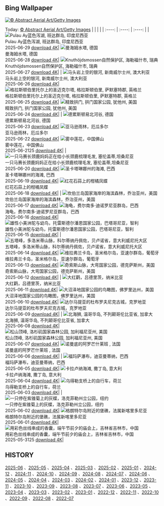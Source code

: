 ## Bing Wallpaper
[![© Abstract Aerial Art/Getty Images](https://cn.bing.com/th?id=OHR.WolfeCrater_ZH-CN1652906326_1920x1200.jpg&w=1000)](https://cn.bing.com/th?id=OHR.WolfeCrater_ZH-CN1652906326_1920x1200.jpg&pid=hp&w=3840&h=2160&rs=1&c=4)

Today: [© Abstract Aerial Art/Getty Images](https://cn.bing.com/th?id=OHR.WolfeCrater_ZH-CN1652906326_1920x1200.jpg&pid=hp&w=3840&h=2160&rs=1&c=4)
  |      |      |      |
| :----: | :----: | :----: |
| ![Pulau Ay蓝色泻湖, 班达群岛, 印度尼西亚](https://cn.bing.com/th?id=OHR.BandaIsland_ZH-CN1145779264_1920x1200.jpg&pid=hp&w=384&h=216&rs=1&c=4) <br/> Pulau Ay蓝色泻湖, 班达群岛, 印度尼西亚 <br/> 2025-06-29  [download 4K](https://cn.bing.com/th?id=OHR.BandaIsland_ZH-CN1145779264_1920x1200.jpg&pid=hp&w=3840&h=2160&rs=1&c=4)| ![曼海姆水塔, 德国](https://cn.bing.com/th?id=OHR.WatertowerMannheim_ZH-CN0692039329_1920x1200.jpg&pid=hp&w=384&h=216&rs=1&c=4) <br/> 曼海姆水塔, 德国 <br/> 2025-06-28  [download 4K](https://cn.bing.com/th?id=OHR.WatertowerMannheim_ZH-CN0692039329_1920x1200.jpg&pid=hp&w=3840&h=2160&rs=1&c=4)| ![Knuthöjdsmossen自然保护区, 海勒福什市, 瑞典](https://cn.bing.com/th?id=OHR.SwedenReserve_ZH-CN9963744170_1920x1200.jpg&pid=hp&w=384&h=216&rs=1&c=4) <br/> Knuthöjdsmossen自然保护区, 海勒福什市, 瑞典 <br/> 2025-06-27  [download 4K](https://cn.bing.com/th?id=OHR.SwedenReserve_ZH-CN9963744170_1920x1200.jpg&pid=hp&w=3840&h=2160&rs=1&c=4)|
| ![马头岩上空的银河, 新南威尔士州, 澳大利亚](https://cn.bing.com/th?id=OHR.HorseheadRock_ZH-CN9319651125_1920x1200.jpg&pid=hp&w=384&h=216&rs=1&c=4) <br/> 马头岩上空的银河, 新南威尔士州, 澳大利亚 <br/> 2025-06-26  [download 4K](https://cn.bing.com/th?id=OHR.HorseheadRock_ZH-CN9319651125_1920x1200.jpg&pid=hp&w=3840&h=2160&rs=1&c=4)| ![格拉斯顿伯里托尔上的圣迈克尔塔, 格拉斯顿伯里, 萨默塞特郡, 英格兰](https://cn.bing.com/th?id=OHR.GlastonburyScenic_ZH-CN9162571249_1920x1200.jpg&pid=hp&w=384&h=216&rs=1&c=4) <br/> 格拉斯顿伯里托尔上的圣迈克尔塔, 格拉斯顿伯里, 萨默塞特郡, 英格兰 <br/> 2025-06-25  [download 4K](https://cn.bing.com/th?id=OHR.GlastonburyScenic_ZH-CN9162571249_1920x1200.jpg&pid=hp&w=3840&h=2160&rs=1&c=4)| ![精致拱门, 拱门国家公园, 犹他州, 美国](https://cn.bing.com/th?id=OHR.DelicateArch_ZH-CN8971667580_1920x1200.jpg&pid=hp&w=384&h=216&rs=1&c=4) <br/> 精致拱门, 拱门国家公园, 犹他州, 美国 <br/> 2025-06-24  [download 4K](https://cn.bing.com/th?id=OHR.DelicateArch_ZH-CN8971667580_1920x1200.jpg&pid=hp&w=3840&h=2160&rs=1&c=4)|
| ![德累斯顿易北河谷, 德国](https://cn.bing.com/th?id=OHR.DresdenElbe_ZH-CN8776977800_1920x1200.jpg&pid=hp&w=384&h=216&rs=1&c=4) <br/> 德累斯顿易北河谷, 德国 <br/> 2025-06-23  [download 4K](https://cn.bing.com/th?id=OHR.DresdenElbe_ZH-CN8776977800_1920x1200.jpg&pid=hp&w=3840&h=2160&rs=1&c=4)| ![亚马逊雨林，厄瓜多尔](https://cn.bing.com/th?id=OHR.AmazonEcuador_ZH-CN2864991745_1920x1200.jpg&pid=hp&w=384&h=216&rs=1&c=4) <br/> 亚马逊雨林，厄瓜多尔 <br/> 2025-06-22  [download 4K](https://cn.bing.com/th?id=OHR.AmazonEcuador_ZH-CN2864991745_1920x1200.jpg&pid=hp&w=3840&h=2160&rs=1&c=4)| ![雾中莲花，中国佛山](https://cn.bing.com/th?id=OHR.SummerSolsticeY25_ZH-CN2728972774_1920x1200.jpg&pid=hp&w=384&h=216&rs=1&c=4) <br/> 雾中莲花，中国佛山 <br/> 2025-06-2125  [download 4K](https://cn.bing.com/th?id=OHR.SummerSolsticeY25_ZH-CN2728972774_1920x1200.jpg&pid=hp&w=3840&h=2160&rs=1&c=4)|
| ![一只马赛长颈鹿妈妈正在给小长颈鹿梳理毛发, 塞伦盖蒂,坦桑尼亚](https://cn.bing.com/th?id=OHR.SerengetiGiraffe_ZH-CN2613013393_1920x1200.jpg&pid=hp&w=384&h=216&rs=1&c=4) <br/> 一只马赛长颈鹿妈妈正在给小长颈鹿梳理毛发, 塞伦盖蒂,坦桑尼亚 <br/> 2025-06-20  [download 4K](https://cn.bing.com/th?id=OHR.SerengetiGiraffe_ZH-CN2613013393_1920x1200.jpg&pid=hp&w=3840&h=2160&rs=1&c=4)| ![圣卡塔琳娜州的海滩, 巴西](https://cn.bing.com/th?id=OHR.WinterBegins_ZH-CN7638411804_1920x1200.jpg&pid=hp&w=384&h=216&rs=1&c=4) <br/> 圣卡塔琳娜州的海滩, 巴西 <br/> 2025-06-19  [download 4K](https://cn.bing.com/th?id=OHR.WinterBegins_ZH-CN7638411804_1920x1200.jpg&pid=hp&w=3840&h=2160&rs=1&c=4)| ![红花石蒜上的柑橘凤蝶](https://cn.bing.com/th?id=OHR.AsianSwallowtail_ZH-CN7442263508_1920x1200.jpg&pid=hp&w=384&h=216&rs=1&c=4) <br/> 红花石蒜上的柑橘凤蝶 <br/> 2025-06-18  [download 4K](https://cn.bing.com/th?id=OHR.AsianSwallowtail_ZH-CN7442263508_1920x1200.jpg&pid=hp&w=3840&h=2160&rs=1&c=4)|
| ![坎伯兰岛国家海岸的海滨森林，乔治亚州，美国](https://cn.bing.com/th?id=OHR.CumberlandOaks_ZH-CN7265906780_1920x1200.jpg&pid=hp&w=384&h=216&rs=1&c=4) <br/> 坎伯兰岛国家海岸的海滨森林，乔治亚州，美国 <br/> 2025-06-17  [download 4K](https://cn.bing.com/th?id=OHR.CumberlandOaks_ZH-CN7265906780_1920x1200.jpg&pid=hp&w=3840&h=2160&rs=1&c=4)| ![海龟，费尔南多·迪诺罗尼亚群岛，巴西](https://cn.bing.com/th?id=OHR.SeaTurtleBrazil_ZH-CN6907161064_1920x1200.jpg&pid=hp&w=384&h=216&rs=1&c=4) <br/> 海龟，费尔南多·迪诺罗尼亚群岛，巴西 <br/> 2025-06-16  [download 4K](https://cn.bing.com/th?id=OHR.SeaTurtleBrazil_ZH-CN6907161064_1920x1200.jpg&pid=hp&w=3840&h=2160&rs=1&c=4)| ![雄性小美洲鸵与幼鸟，托雷斯德尔潘恩国家公园，巴塔哥尼亚，智利](https://cn.bing.com/th?id=OHR.RheaDad_ZH-CN6706868651_1920x1200.jpg&pid=hp&w=384&h=216&rs=1&c=4) <br/> 雄性小美洲鸵与幼鸟，托雷斯德尔潘恩国家公园，巴塔哥尼亚，智利 <br/> 2025-06-15  [download 4K](https://cn.bing.com/th?id=OHR.RheaDad_ZH-CN6706868651_1920x1200.jpg&pid=hp&w=3840&h=2160&rs=1&c=4)|
| ![五塔峰，多洛米蒂山脉，科尔蒂纳丹佩佐，贝卢诺省，意大利威尼托大区](https://cn.bing.com/th?id=OHR.DolomitiEstate_ZH-CN6501271709_1920x1200.jpg&pid=hp&w=384&h=216&rs=1&c=4) <br/> 五塔峰，多洛米蒂山脉，科尔蒂纳丹佩佐，贝卢诺省，意大利威尼托大区 <br/> 2025-06-14  [download 4K](https://cn.bing.com/th?id=OHR.DolomitiEstate_ZH-CN6501271709_1920x1200.jpg&pid=hp&w=3840&h=2160&rs=1&c=4)| ![维拉弗兰卡岛，圣米格尔岛，亚速尔群岛，葡萄牙](https://cn.bing.com/th?id=OHR.SanMiguelAzores_ZH-CN2511982585_1920x1200.jpg&pid=hp&w=384&h=216&rs=1&c=4) <br/> 维拉弗兰卡岛，圣米格尔岛，亚速尔群岛，葡萄牙 <br/> 2025-06-13  [download 4K](https://cn.bing.com/th?id=OHR.SanMiguelAzores_ZH-CN2511982585_1920x1200.jpg&pid=hp&w=3840&h=2160&rs=1&c=4)| ![奇索斯山脉，大弯国家公园，德克萨斯州，美国](https://cn.bing.com/th?id=OHR.BigBendChisos_ZH-CN3794880768_1920x1200.jpg&pid=hp&w=384&h=216&rs=1&c=4) <br/> 奇索斯山脉，大弯国家公园，德克萨斯州，美国 <br/> 2025-06-12  [download 4K](https://cn.bing.com/th?id=OHR.BigBendChisos_ZH-CN3794880768_1920x1200.jpg&pid=hp&w=3840&h=2160&rs=1&c=4)|
| ![大红鹳，吕德里茨，纳米比亚](https://cn.bing.com/th?id=OHR.FlamingosNamibia_ZH-CN3639748956_1920x1200.jpg&pid=hp&w=384&h=216&rs=1&c=4) <br/> 大红鹳，吕德里茨，纳米比亚 <br/> 2025-06-11  [download 4K](https://cn.bing.com/th?id=OHR.FlamingosNamibia_ZH-CN3639748956_1920x1200.jpg&pid=hp&w=3840&h=2160&rs=1&c=4)| ![大沼泽地国家公园的鸟瞰图，佛罗里达州，美国](https://cn.bing.com/th?id=OHR.AerialEverglades_ZH-CN3388982881_1920x1200.jpg&pid=hp&w=384&h=216&rs=1&c=4) <br/> 大沼泽地国家公园的鸟瞰图，佛罗里达州，美国 <br/> 2025-06-10  [download 4K](https://cn.bing.com/th?id=OHR.AerialEverglades_ZH-CN3388982881_1920x1200.jpg&pid=hp&w=3840&h=2160&rs=1&c=4)| ![达尔马提亚的杜布罗夫尼克古城，克罗地亚](https://cn.bing.com/th?id=OHR.DubrovnikTwilight_ZH-CN2981648854_1920x1200.jpg&pid=hp&w=384&h=216&rs=1&c=4) <br/> 达尔马提亚的杜布罗夫尼克古城，克罗地亚 <br/> 2025-06-09  [download 4K](https://cn.bing.com/th?id=OHR.DubrovnikTwilight_ZH-CN2981648854_1920x1200.jpg&pid=hp&w=3840&h=2160&rs=1&c=4)|
| ![北海狮, 温哥华岛, 不列颠哥伦比亚省, 加拿大](https://cn.bing.com/th?id=OHR.StellarSeaLions_ZH-CN2859514359_1920x1200.jpg&pid=hp&w=384&h=216&rs=1&c=4) <br/> 北海狮, 温哥华岛, 不列颠哥伦比亚省, 加拿大 <br/> 2025-06-08  [download 4K](https://cn.bing.com/th?id=OHR.StellarSeaLions_ZH-CN2859514359_1920x1200.jpg&pid=hp&w=3840&h=2160&rs=1&c=4)| ![松山顶峰, 洛杉矶国家森林公园, 加利福尼亚州, 美国](https://cn.bing.com/th?id=OHR.PacificCrestTrail_ZH-CN9582395021_1920x1200.jpg&pid=hp&w=384&h=216&rs=1&c=4) <br/> 松山顶峰, 洛杉矶国家森林公园, 加利福尼亚州, 美国 <br/> 2025-06-07  [download 4K](https://cn.bing.com/th?id=OHR.PacificCrestTrail_ZH-CN9582395021_1920x1200.jpg&pid=hp&w=3840&h=2160&rs=1&c=4)| ![诺曼底的阿罗芒什莱班 , 法国](https://cn.bing.com/th?id=OHR.NormandyBeach_ZH-CN9312381737_1920x1200.jpg&pid=hp&w=384&h=216&rs=1&c=4) <br/> 诺曼底的阿罗芒什莱班 , 法国 <br/> 2025-06-06  [download 4K](https://cn.bing.com/th?id=OHR.NormandyBeach_ZH-CN9312381737_1920x1200.jpg&pid=hp&w=3840&h=2160&rs=1&c=4)|
| ![福玛萨瀑布，迪亚曼蒂纳，巴西](https://cn.bing.com/th?id=OHR.FumacinhaBahia_ZH-CN9190616593_1920x1200.jpg&pid=hp&w=384&h=216&rs=1&c=4) <br/> 福玛萨瀑布，迪亚曼蒂纳，巴西 <br/> 2025-06-05  [download 4K](https://cn.bing.com/th?id=OHR.FumacinhaBahia_ZH-CN9190616593_1920x1200.jpg&pid=hp&w=3840&h=2160&rs=1&c=4)| ![卡拉卢纳海滩, 撒丁岛, 意大利](https://cn.bing.com/th?id=OHR.CalaLuna_ZH-CN8174946414_1920x1200.jpg&pid=hp&w=384&h=216&rs=1&c=4) <br/> 卡拉卢纳海滩, 撒丁岛, 意大利 <br/> 2025-06-04  [download 4K](https://cn.bing.com/th?id=OHR.CalaLuna_ZH-CN8174946414_1920x1200.jpg&pid=hp&w=3840&h=2160&rs=1&c=4)| ![乌得勒支桥上的自行车，荷兰](https://cn.bing.com/th?id=OHR.BicyclesUtrecht_ZH-CN8016028978_1920x1200.jpg&pid=hp&w=384&h=216&rs=1&c=4) <br/> 乌得勒支桥上的自行车，荷兰 <br/> 2025-06-03  [download 4K](https://cn.bing.com/th?id=OHR.BicyclesUtrecht_ZH-CN8016028978_1920x1200.jpg&pid=hp&w=3840&h=2160&rs=1&c=4)|
| ![一只停在紫锥菊上的灰蝶，洛克菲勒州立公园，纽约](https://cn.bing.com/th?id=OHR.EchinaceaButterfly_ZH-CN7877489878_1920x1200.jpg&pid=hp&w=384&h=216&rs=1&c=4) <br/> 一只停在紫锥菊上的灰蝶，洛克菲勒州立公园，纽约 <br/> 2025-06-02  [download 4K](https://cn.bing.com/th?id=OHR.EchinaceaButterfly_ZH-CN7877489878_1920x1200.jpg&pid=hp&w=3840&h=2160&rs=1&c=4)| ![格朗特尔岛附近的堡礁，法属新喀里多尼亚](https://cn.bing.com/th?id=OHR.GrandeTerreReef_ZH-CN7463701309_1920x1200.jpg&pid=hp&w=384&h=216&rs=1&c=4) <br/> 格朗特尔岛附近的堡礁，法属新喀里多尼亚 <br/> 2025-06-01  [download 4K](https://cn.bing.com/th?id=OHR.GrandeTerreReef_ZH-CN7463701309_1920x1200.jpg&pid=hp&w=3840&h=2160&rs=1&c=4)| ![用彩色丝线串成的香囊，端午节前夕的庙会上，吉林省吉林市，中国](https://cn.bing.com/th?id=OHR.DuanwuFestivalY25_ZH-CN7343005503_1920x1200.jpg&pid=hp&w=384&h=216&rs=1&c=4) <br/> 用彩色丝线串成的香囊，端午节前夕的庙会上，吉林省吉林市，中国 <br/> 2025-05-3125  [download 4K](https://cn.bing.com/th?id=OHR.DuanwuFestivalY25_ZH-CN7343005503_1920x1200.jpg&pid=hp&w=3840&h=2160&rs=1&c=4)|

  
  ## HISTORY
  [2025-06](https://github.com/Underglaze-Blue/bingwallpaper/tree/main/archive/2025-06/) 、[2025-05](https://github.com/Underglaze-Blue/bingwallpaper/tree/main/archive/2025-05/) 、[2025-04](https://github.com/Underglaze-Blue/bingwallpaper/tree/main/archive/2025-04/) 、[2025-03](https://github.com/Underglaze-Blue/bingwallpaper/tree/main/archive/2025-03/) 、[2025-02](https://github.com/Underglaze-Blue/bingwallpaper/tree/main/archive/2025-02/) 、[2025-01](https://github.com/Underglaze-Blue/bingwallpaper/tree/main/archive/2025-01/) 、[2024-12](https://github.com/Underglaze-Blue/bingwallpaper/tree/main/archive/2024-12/) 、[2024-11](https://github.com/Underglaze-Blue/bingwallpaper/tree/main/archive/2024-11/) 、[2024-10](https://github.com/Underglaze-Blue/bingwallpaper/tree/main/archive/2024-10/) 、[2024-09](https://github.com/Underglaze-Blue/bingwallpaper/tree/main/archive/2024-09/) 、[2024-08](https://github.com/Underglaze-Blue/bingwallpaper/tree/main/archive/2024-08/) 、[2024-07](https://github.com/Underglaze-Blue/bingwallpaper/tree/main/archive/2024-07/) 、[2024-06](https://github.com/Underglaze-Blue/bingwallpaper/tree/main/archive/2024-06/) 、[2024-05](https://github.com/Underglaze-Blue/bingwallpaper/tree/main/archive/2024-05/) 、[2024-04](https://github.com/Underglaze-Blue/bingwallpaper/tree/main/archive/2024-04/) 、[2024-03](https://github.com/Underglaze-Blue/bingwallpaper/tree/main/archive/2024-03/) 、[2024-02](https://github.com/Underglaze-Blue/bingwallpaper/tree/main/archive/2024-02/) 、[2024-01](https://github.com/Underglaze-Blue/bingwallpaper/tree/main/archive/2024-01/) 、[2023-12](https://github.com/Underglaze-Blue/bingwallpaper/tree/main/archive/2023-12/) 、[2023-11](https://github.com/Underglaze-Blue/bingwallpaper/tree/main/archive/2023-11/) 、[2023-10](https://github.com/Underglaze-Blue/bingwallpaper/tree/main/archive/2023-10/) 、[2023-09](https://github.com/Underglaze-Blue/bingwallpaper/tree/main/archive/2023-09/) 、[2023-08](https://github.com/Underglaze-Blue/bingwallpaper/tree/main/archive/2023-08/) 、[2023-07](https://github.com/Underglaze-Blue/bingwallpaper/tree/main/archive/2023-07/) 、[2023-06](https://github.com/Underglaze-Blue/bingwallpaper/tree/main/archive/2023-06/) 、[2023-05](https://github.com/Underglaze-Blue/bingwallpaper/tree/main/archive/2023-05/) 、[2023-04](https://github.com/Underglaze-Blue/bingwallpaper/tree/main/archive/2023-04/) 、[2023-03](https://github.com/Underglaze-Blue/bingwallpaper/tree/main/archive/2023-03/) 、[2023-02](https://github.com/Underglaze-Blue/bingwallpaper/tree/main/archive/2023-02/) 、[2023-01](https://github.com/Underglaze-Blue/bingwallpaper/tree/main/archive/2023-01/) 、[2022-12](https://github.com/Underglaze-Blue/bingwallpaper/tree/main/archive/2022-12/) 、[2022-11](https://github.com/Underglaze-Blue/bingwallpaper/tree/main/archive/2022-11/) 、[2022-10](https://github.com/Underglaze-Blue/bingwallpaper/tree/main/archive/2022-10/) 、[2022-09](https://github.com/Underglaze-Blue/bingwallpaper/tree/main/archive/2022-09/) 、[2022-08](https://github.com/Underglaze-Blue/bingwallpaper/tree/main/archive/2022-08/) 、[2022-07](https://github.com/Underglaze-Blue/bingwallpaper/tree/main/archive/2022-07/) 